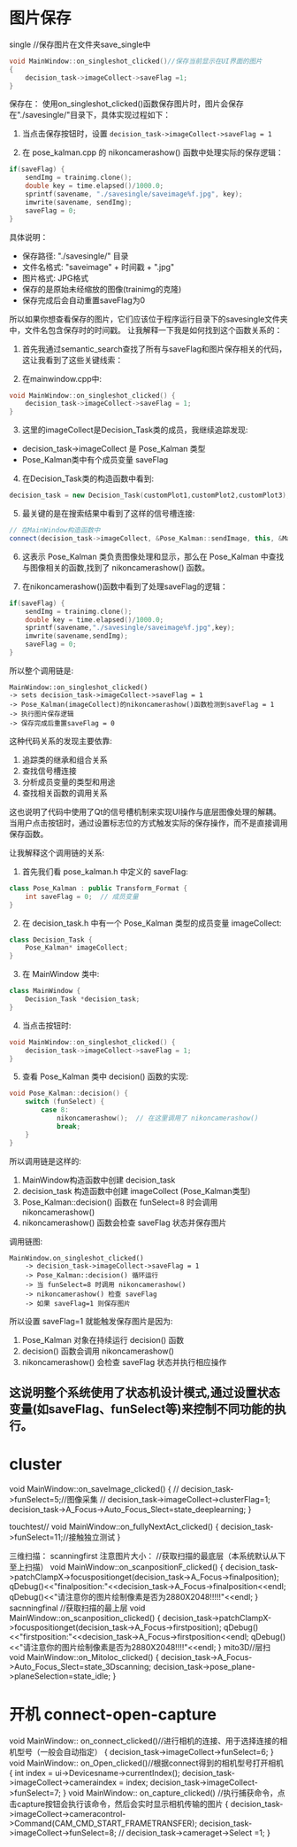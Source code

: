 



# 图片保存

single //保存图片在文件夹save_single中

```cpp
void MainWindow::on_singleshot_clicked()//保存当前显示在UI界面的图片
{
    decision_task->imageCollect->saveFlag =1;
}
```
保存在：
使用on_singleshot_clicked()函数保存图片时，图片会保存在"./savesingle/"目录下，具体实现过程如下：

1. 当点击保存按钮时，设置 `decision_task->imageCollect->saveFlag = 1`

2. 在 pose_kalman.cpp 的 nikoncamerashow() 函数中处理实际的保存逻辑：
```cpp
if(saveFlag) {
    sendImg = trainimg.clone();
    double key = time.elapsed()/1000.0;
    sprintf(savename, "./savesingle/saveimage%f.jpg", key);
    imwrite(savename, sendImg);
    saveFlag = 0;
}
```

具体说明：
- 保存路径: "./savesingle/" 目录
- 文件名格式: "saveimage" + 时间戳 + ".jpg" 
- 图片格式: JPG格式
- 保存的是原始未经缩放的图像(trainimg的克隆)
- 保存完成后会自动重置saveFlag为0

所以如果你想查看保存的图片，它们应该位于程序运行目录下的savesingle文件夹中，文件名包含保存时的时间戳。
让我解释一下我是如何找到这个函数关系的：

1. 首先我通过semantic_search查找了所有与saveFlag和图片保存相关的代码，这让我看到了这些关键线索：

2. 在mainwindow.cpp中:
```cpp
void MainWindow::on_singleshot_clicked() {
    decision_task->imageCollect->saveFlag = 1;
}
```

3. 这里的imageCollect是Decision_Task类的成员，我继续追踪发现:
- decision_task->imageCollect 是 Pose_Kalman 类型
- Pose_Kalman类中有个成员变量 saveFlag

4. 在Decision_Task类的构造函数中看到:
```cpp 
decision_task = new Decision_Task(customPlot1,customPlot2,customPlot3);
```

5. 最关键的是在搜索结果中看到了这样的信号槽连接:
```cpp
// 在MainWindow构造函数中
connect(decision_task->imageCollect, &Pose_Kalman::sendImage, this, &MainWindow::showImage);
```

6. 这表示 Pose_Kalman 类负责图像处理和显示，那么在 Pose_Kalman 中查找与图像相关的函数,找到了 nikoncamerashow() 函数。

7. 在nikoncamerashow()函数中看到了处理saveFlag的逻辑：
```cpp
if(saveFlag) {
    sendImg = trainimg.clone();
    double key = time.elapsed()/1000.0;
    sprintf(savename,"./savesingle/saveimage%f.jpg",key);
    imwrite(savename,sendImg);
    saveFlag = 0;
}
```

所以整个调用链是:
```
MainWindow::on_singleshot_clicked()
-> sets decision_task->imageCollect->saveFlag = 1
-> Pose_Kalman(imageCollect)的nikoncamerashow()函数检测到saveFlag = 1
-> 执行图片保存逻辑
-> 保存完成后重置saveFlag = 0
```

这种代码关系的发现主要依靠:
1. 追踪类的继承和组合关系
2. 查找信号槽连接
3. 分析成员变量的类型和用途
4. 查找相关函数的调用关系

这也说明了代码中使用了Qt的信号槽机制来实现UI操作与底层图像处理的解耦。当用户点击按钮时，通过设置标志位的方式触发实际的保存操作，而不是直接调用保存函数。

让我解释这个调用链的关系:

1. 首先我们看 pose_kalman.h 中定义的 saveFlag:
```cpp
class Pose_Kalman : public Transform_Format {
    int saveFlag = 0;  // 成员变量
}
```

2. 在 decision_task.h 中有一个 Pose_Kalman 类型的成员变量 imageCollect:
```cpp
class Decision_Task {
    Pose_Kalman* imageCollect; 
}
```

3. 在 MainWindow 类中:
```cpp
class MainWindow {
    Decision_Task *decision_task;
}
```

4. 当点击按钮时:
```cpp
void MainWindow::on_singleshot_clicked() {
    decision_task->imageCollect->saveFlag = 1;
}
```

5. 查看 Pose_Kalman 类中 decision() 函数的实现:
```cpp
void Pose_Kalman::decision() {
    switch (funSelect) {
        case 8:
            nikoncamerashow();  // 在这里调用了 nikoncamerashow()
            break;
    }
}
```

所以调用链是这样的:

1. MainWindow构造函数中创建 decision_task
2. decision_task 构造函数中创建 imageCollect (Pose_Kalman类型)
3. Pose_Kalman::decision() 函数在 funSelect=8 时会调用 nikoncamerashow()
4. nikoncamerashow() 函数会检查 saveFlag 状态并保存图片

调用链图:
```
MainWindow.on_singleshot_clicked()
    -> decision_task->imageCollect->saveFlag = 1
    -> Pose_Kalman::decision() 循环运行
    -> 当 funSelect=8 时调用 nikoncamerashow()
    -> nikoncamerashow() 检查 saveFlag
    -> 如果 saveFlag=1 则保存图片
```

所以设置 saveFlag=1 就能触发保存图片是因为:
1. Pose_Kalman 对象在持续运行 decision() 函数
2. decision() 函数会调用 nikoncamerashow()
3. nikoncamerashow() 会检查 saveFlag 状态并执行相应操作

这说明整个系统使用了状态机设计模式,通过设置状态变量(如saveFlag、funSelect等)来控制不同功能的执行。
------------------------------------

# cluster

void MainWindow::on_saveImage_clicked()
{
//    decision_task->funSelect=5;//图像采集
//    decision_task->imageCollect->clusterFlag=1;
    decision_task->A_Focus->Auto_Focus_Slect=state_deeplearning;
}


touchtest//
void MainWindow::on_fullyNextAct_clicked()
{
    decision_task->funSelect=11;//接触独立测试
}

三维扫描：
scanningfirst
注意图片大小：
//获取扫描的最底层（本系统默认从下至上扫描）
void MainWindow::on_scanpositionF_clicked()
{
    decision_task->patchClampX->focuspositionget(decision_task->A_Focus->finalposition);
    qDebug()<<"finalposition:"<<decision_task->A_Focus->finalposition<<endl;
    qDebug()<<"请注意你的图片绘制像素是否为2880X2048!!!!!"<<endl;
}
sacnningfinal
//获取扫描的最上层
void MainWindow::on_scanposition_clicked()
{
    decision_task->patchClampX->focuspositionget(decision_task->A_Focus->firstposition);
    qDebug()<<"firstposition:"<<decision_task->A_Focus->firstposition<<endl;
    qDebug()<<"请注意你的图片绘制像素是否为2880X2048!!!!"<<endl;
}
mito3D//层扫
void MainWindow::on_Mitoloc_clicked()
{
    decision_task->A_Focus->Auto_Focus_Slect=state_3Dscanning;
    decision_task->pose_plane->planeSelection=state_idle;
}

# 开机 connect-open-capture

void MainWindow:: on_connect_clicked()//进行相机的连接、用于选择连接的相机型号（一般会自动指定）
{
    decision_task->imageCollect->funSelect=6;
}
void MainWindow::  on_Open_clicked()//根据connect得到的相机型号打开相机
{
   int index = ui->Devicesname->currentIndex();
   decision_task->imageCollect->cameraindex = index;
   decision_task->imageCollect->funSelect=7;
}
void MainWindow:: on_capture_clicked() //执行捕获命令，点击capture按钮会执行该命令，然后会实时显示相机传输的图片
{
    decision_task->imageCollect->cameracontrol->Command(CAM_CMD_START_FRAMETRANSFER);
    decision_task->imageCollect->funSelect=8;
//    decision_task->cameraget->Select =1;
}

